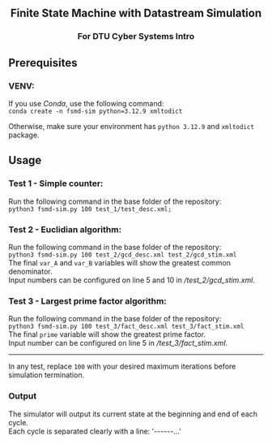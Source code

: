 <h2 align="center">Finite State Machine with Datastream Simulation</h2>
<h3 align="center">For DTU Cyber Systems Intro</h3>

## Prerequisites
### VENV:
If you use *Conda*, use the following command:  
```conda create -n fsmd-sim python=3.12.9 xmltodict```

Otherwise, make sure your environment has `python 3.12.9` and `xmltodict` package.

## Usage
### Test 1 - Simple counter:
Run the following command in the base folder of the repository:  
```python3 fsmd-sim.py 100 test_1/test_desc.xml;```  

### Test 2 - Euclidian algorithm:
Run the following command in the base folder of the repository:  
```python3 fsmd-sim.py 100 test_2/gcd_desc.xml test_2/gcd_stim.xml```  
The final `var_A` and `var_B` variables will show the greatest common denominator.  
Input numbers can be configured on line 5 and 10 in _/test_2/gcd_stim.xml_.  

### Test 3 - Largest prime factor algorithm:
Run the following command in the base folder of the repository:  
```python3 fsmd-sim.py 100 test_3/fact_desc.xml test_3/fact_stim.xml```  
The final `prime` variable will show the greatest prime factor.  
Input number can be configured on line 5 in _/test_3/fact_stim.xml_.  

---
In any test, replace `100` with your desired maximum iterations before simulation termination.  
### Output
The simulator will output its current state at the beginning and end of each cycle.  
Each cycle is separated clearly with a line: '------...'
